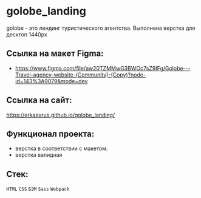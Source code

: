 # golobe_landing
golobe - это лендинг туристического агентства. Выполнена верстка для десктоп 1440px

## Ссылка на макет Figma:
- https://www.figma.com/file/aw20TZMMwG3BWOc7sZ9IFg/Golobe---Travel-agency-website-(Community)-(Copy)?node-id=143%3A9079&mode=dev

## Ссылка на сайт: 
https://erkaevrus.github.io/golobe_landing/

## Функционал проекта:
- верстка в соответствии с макетом.
- верстка валидная

## Стек:
```HTML``` ```CSS``` ```БЭМ``` ```Sass``` ```Webpack```
